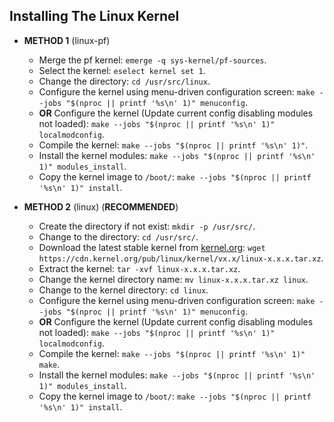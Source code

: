 ## Installing The Linux Kernel
* **METHOD 1** (linux-pf)
  - Merge the pf kernel: `emerge -q sys-kernel/pf-sources`.
  - Select the kernel: `eselect kernel set 1`.
  - Change the directory: `cd /usr/src/linux`.
  - Configure the kernel using menu-driven configuration screen: `make --jobs "$(nproc || printf '%s\n' 1)" menuconfig`.
  - **OR** Configure the kernel (Update current config disabling modules not loaded): `make --jobs "$(nproc || printf '%s\n' 1)" localmodconfig`.
  - Compile the kernel: `make --jobs "$(nproc || printf '%s\n' 1)"`.
  - Install the kernel modules: `make --jobs "$(nproc || printf '%s\n' 1)" modules_install`.
  - Copy the kernel image to `/boot/`: `make --jobs "$(nproc || printf '%s\n' 1)" install`.

* **METHOD 2** (linux) (**RECOMMENDED**)
  - Create the directory if not exist: `mkdir -p /usr/src/`.
  - Change to the directory: `cd /usr/src/`.
  - Download the latest stable kernel from [kernel.org](https://www.kernel.org/): `wget https://cdn.kernel.org/pub/linux/kernel/vx.x/linux-x.x.x.tar.xz`.
  - Extract the kernel: `tar -xvf linux-x.x.x.tar.xz`.
  - Change the kernel directory name: `mv linux-x.x.x.tar.xz linux`.
  - Change to the kernel directory: `cd linux`.
  - Configure the kernel using menu-driven configuration screen: `make --jobs "$(nproc || printf '%s\n' 1)" menuconfig`.
  - **OR** Configure the kernel (Update current config disabling modules not loaded): `make --jobs "$(nproc || printf '%s\n' 1)" localmodconfig`.
  - Compile the kernel: `make --jobs "$(nproc || printf '%s\n' 1)" make`.
  - Install the kernel modules: `make --jobs "$(nproc || printf '%s\n' 1)" modules_install`.
  - Copy the kernel image to `/boot/`: `make --jobs "$(nproc || printf '%s\n' 1)" install`.